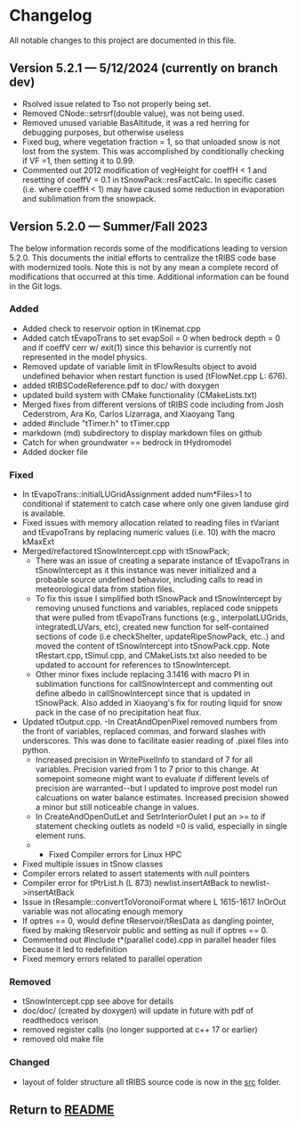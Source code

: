 <!--- CHANGELOG.md --->
# Changelog 

All notable changes to this project are documented in this file.

## Version 5.2.1 — 5/12/2024 (currently on branch dev)
* Rsolved issue related to Tso not properly being set.
* Removed CNode::setrsrf(double value), was not being used.
* Removed unused variable BasAltitude, it was a red herring for debugging purposes, but otherwise useless
* Fixed bug, where vegetation fraction = 1, so that unloaded snow is not lost from the system. This was accomplished by conditionally checking if VF =1, then setting it to 0.99.
* Commented out 2012 modification of vegHeight for coeffH < 1 and resetting of coeffV = 0.1 in tSnowPack::resFactCalc. In specific cases (i.e. where coeffH < 1) may have caused some reduction in evaporation and sublimation from the snowpack.


## Version 5.2.0 — Summer/Fall 2023
The below information records some of the modifications leading to version 5.2.0. This documents the initial efforts to centralize the tRIBS code base with modernized  tools. Note this is not by any mean a complete record of modifications that occurred at this time. Additional information can be found in the Git logs.
### Added
- Added check to reservoir option in tKinemat.cpp
- Added catch tEvapoTrans to set evapSoil = 0 when bedrock depth = 0 and if coeffV cerr w/ exit(1) since this behavior is currently not represented in the model physics.
- Removed update of variable limit in tFlowResults object to avoid undefined behavior when restart function is used (tFlowNet.cpp L: 676).
- added tRIBSCodeReference.pdf to doc/ with doxygen
- updated build system with CMake functionality (CMakeLists.txt)
- Merged fixes from different versions of tRIBS code including from Josh Cederstrom, Ara Ko, Carlos Lizarraga, and Xiaoyang Tang
- added #include "tTimer.h" to tTimer.cpp
- markdown (md) subdirectory to display markdown files on github
- Catch for when groundwater == bedrock in tHydromodel
- Added docker file

### Fixed
- In tEvapoTrans::initialLUGridAssignment added num*Files>1 to conditional if statement to catch case where only one given landuse gird is available.
- Fixed issues with memory allocation related to reading files in tVariant and tEvapoTrans by replacing numeric values (i.e. 10) with the macro kMaxExt
- Merged/refactored tSnowIntercept.cpp with tSnowPack;
    - There was an issue of creating a separate instance of tEvapoTrans in tSnowIntercept as it this instance was never initialized and a probable source undefined behavior, including calls to read in meteorological data from station files.
    - To fix this issue I simplified both tSnowPack and tSnowIntercept by removing unused functions and variables, replaced code snippets that were pulled from tEvapoTrans functions (e.g., interpolatLUGrids, integratedLUVars, etc), created new function for self-contained sections of code (i.e checkShelter, updateRipeSnowPack, etc..) and moved the content of tSnowIntercept into tSnowPack.cpp. Note tRestart.cpp, tSimul.cpp, and CMakeLists.txt also needed to be updated to account for references to tSnowIntercept.
    - Other minor fixes include replacing 3.1416 with macro PI in sublimation functions for callSnowIntercept and commenting out define albedo in callSnowIntercept since that is updated in tSnowPack. Also added in Xiaoyang's fix for routing liquid for snow pack in the case of no precipitation heat flux.
- Updated tOutput.cpp.
  -In CreatAndOpenPixel removed numbers from the front of variables, replaced commas, and forward slashes with underscores. This was done to facilitate easier reading of .pixel files into python.
    - Increased precision in WritePixelInfo to standard of 7 for all variables. Precision varied from 1 to 7 prior to this change. At somepoint someone might want to evaluate if different levels of precision are warranted--but I updated to improve post model run calcuations on water balance estimates. Increased precision showed a minor but still noticeable change in values.
    - In CreateAndOpenOutLet and SetrInteriorOulet I put an >= to if statement checking outlets as nodeId =0  is valid, especially in single element runs.
    - - Fixed Compiler errors for Linux HPC
- Fixed multiple issues in tSnow classes
- Compiler errors related to assert statements with null pointers
- Compiler error for tPtrList.h (L 873) newlist.insertAtBack to newlist->insertAtBack
- Issue in tResample::convertToVoronoiFormat where L 1615-1617 InOrOut variable was not allocating enough memory
- If optres == 0, would define tReservoir/tResData as dangling pointer, fixed by making tReservoir public and setting as null if optres == 0.
- Commented out #include t*(parallel code).cpp in parallel header files because it led to redefinition
- Fixed memory errors related to parallel operation 

### Removed
- tSnowIntercept.cpp see above for details
- doc/doc/ (created by doxygen) will update in future with pdf of readthedocs verison
- removed register calls (no longer supported at c++ 17 or earlier)
- removed old make file

### Changed
- layout of folder structure all tRIBS source code is now in the [src](./../src) folder.

## Return to [README](../../README.md)

